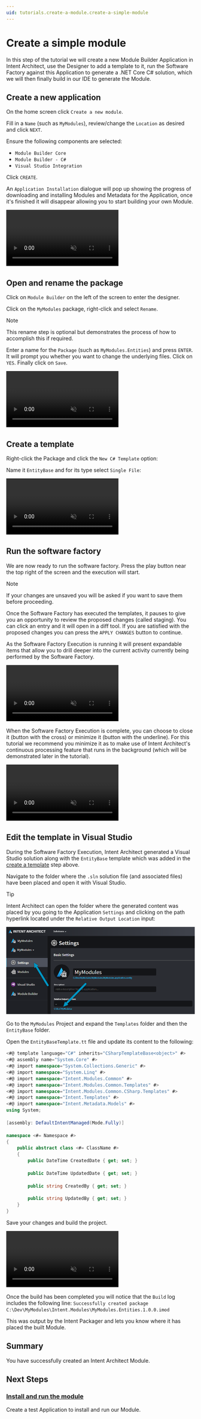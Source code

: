 ```yaml
---
uid: tutorials.create-a-module.create-a-simple-module
---
```

# Create a simple module

In this step of the tutorial we will create a new Module Builder Application in Intent Architect, use the Designer to add a template to it, run the Software Factory against this Application to generate a .NET Core C# solution, which we will then finally build in our IDE to generate the Module.

## Create a new application

On the home screen click `Create a new module`.

Fill in a `Name` (such as `MyModules`), review/change the `Location` as desired and click `NEXT`.

Ensure the following components are selected:

- `Module Builder Core`
- `Module Builder - C#`
- `Visual Studio Integration`

Click `CREATE`.

An `Application Installation` dialogue will pop up showing the progress of downloading and installing Modules and Metadata for the Application, once it's finished it will disappear allowing you to start building your own Module.

<p><video style="max-width: 100%" muted="true" loop="true" autoplay="true" src="videos/create-a-new-module.mp4"></video></p>

## Open and rename the package

Click on `Module Builder` on the left of the screen to enter the designer.

Click on the `MyModules` package, right-click and select `Rename`.

> [!NOTE]
> This rename step is optional but demonstrates the process of how to accomplish this if required.

Enter a name for the `Package` (such as `MyModules.Entities`) and press `ENTER`. It will prompt you whether you want to change the underlying files. Click on `YES`. Finally click on `Save`.

<p><video style="max-width: 100%" muted="true" loop="true" autoplay="true" src="videos/open-and-rename-the-package.mp4"></video></p>

## Create a template

Right-click the Package and click the `New C# Template` option:

Name it `EntityBase` and for its type select `Single File`:

<p><video style="max-width: 100%" muted="true" loop="true" autoplay="true" src="videos/create-the-template.mp4"></video></p>

## Run the software factory

We are now ready to run the software factory. Press the play button near the top right of the screen and the execution will start.

> [!NOTE]
> If your changes are unsaved you will be asked if you want to save them before proceeding.

Once the Software Factory has executed the templates, it pauses to give you an opportunity to review the proposed changes (called staging). You can click an entry and it will open in a diff tool. If you are satisfied with the proposed changes you can press the `APPLY CHANGES` button to continue. 

As the Software Factory Execution is running it will present expandable items that allow you to drill deeper into the current activity currently being performed by the Software Factory.

<p><video style="max-width: 100%" muted="true" loop="true" autoplay="true" src="videos/run-the-software-factory.mp4"></video></p>

When the Software Factory Execution is complete, you can choose to close it (button with the cross) or minimize it (button with the underline). For this tutorial we recommend you minimize it as to make use of Intent Architect's continuous processing feature that runs in the background (which will be demonstrated later in the tutorial).

<p><video style="max-width: 100%" muted="true" loop="true" autoplay="true" src="videos/minimize-the-software-factory.mp4"></video></p>

## Edit the template in Visual Studio

During the Software Factory Execution, Intent Architect generated a Visual Studio solution along with the `EntityBase` template which was added in the [create a template](#create-a-template) step above.

Navigate to the folder where the `.sln` solution file (and associated files) have been placed and open it with Visual Studio.

> [!TIP]
> Intent Architect can open the folder where the generated content was placed by you going to the Application `Settings` and clicking on the path hyperlink located under the `Relative Output Location` input:
>
> ![Open the output path folder](images/open-the-output-path-folder.png)

Go to the `MyModules` Project and expand the `Templates` folder and then the `EntityBase` folder.

Open the `EntityBaseTemplate.tt` file and update its content to the following:

```csharp
<#@ template language="C#" inherits="CSharpTemplateBase<object>" #>
<#@ assembly name="System.Core" #>
<#@ import namespace="System.Collections.Generic" #>
<#@ import namespace="System.Linq" #>
<#@ import namespace="Intent.Modules.Common" #>
<#@ import namespace="Intent.Modules.Common.Templates" #>
<#@ import namespace="Intent.Modules.Common.CSharp.Templates" #>
<#@ import namespace="Intent.Templates" #>
<#@ import namespace="Intent.Metadata.Models" #>
using System;

[assembly: DefaultIntentManaged(Mode.Fully)]

namespace <#= Namespace #>
{
    public abstract class <#= ClassName #>
    {
        public DateTime CreatedDate { get; set; }

        public DateTime UpdatedDate { get; set; }

        public string CreatedBy { get; set; }

        public string UpdatedBy { get; set; }
    }
}
```

Save your changes and build the project.

<p><video style="max-width: 100%" muted="true" loop="true" autoplay="true" src="videos/edit-template-and-build-in-visual-studio.mp4"></video></p>

Once the build has been completed you will notice that the `Build` log includes the following line:
`Successfully created package C:\Dev\MyModules\Intent.Modules\MyModules.Entities.1.0.0.imod`

This was output by the Intent Packager and lets you know where it has placed the built Module.

## Summary

You have successfully created an Intent Architect Module.

## Next Steps

### [Install and run the module](xref:tutorials.create-a-module.install-and-run-the-module)

Create a test Application to install and run our Module.
